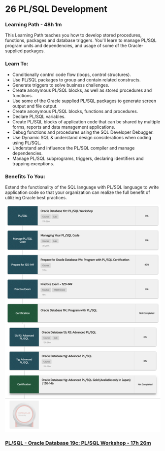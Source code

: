 # 26 PL/SQL Development

### Learning Path - 48h 1m

This Learning Path teaches you how to develop stored procedures, functions, packages and database triggers. You'll learn to manage PL/SQL program units and dependencies, and usage of some of the Oracle-supplied packages.


### Learn To:

* Conditionally control code flow (loops, control structures).
* Use PL/SQL packages to group and contain related constructs.
* Generate triggers to solve business challenges.
* Create anonymous PL/SQL blocks, as well as stored procedures and functions.
* Use some of the Oracle supplied PL/SQL packages to generate screen output and file output.
* Create anonymous PL/SQL blocks, functions and procedures.
* Declare PL/SQL variables.
* Create PL/SQL blocks of application code that can be shared by multiple forms, reports and data management applications.
* Debug functions and procedures using the SQL Developer Debugger.
* Use Dynamic SQL & understand design considerations when coding using PL/SQL.
* Understand and influence the PL/SQL compiler and manage dependencies.
* Manage PL/SQL subprograms, triggers, declaring identifiers and trapping exceptions.

### Benefits To You:

Extend the functionality of the SQL language with PL/SQL language to write application code so that your organization can realize the full benefit of utilizing Oracle best practices.


![PLSQL-01](26-PL-SQL-Development/images/PLSQL-01.png)
![PLSQL-02](26-PL-SQL-Development/images/PLSQL-02.png)

### [PL/SQL - Oracle Database 19c: PL/SQL Workshop - 17h 26m](26-PL-SQL-Development/01-Oracle-Database-19c-PL-SQL-Workshop.md)


